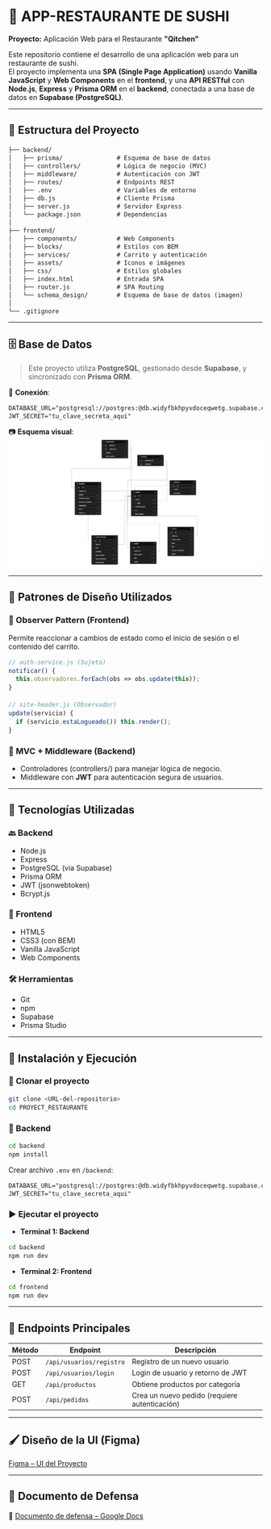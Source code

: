 # 🍣 APP-RESTAURANTE DE SUSHI  

**Proyecto:** Aplicación Web para el Restaurante **"Qitchen"**

Este repositorio contiene el desarrollo de una aplicación web para un restaurante de sushi.  
El proyecto implementa una **SPA (Single Page Application)** usando **Vanilla JavaScript** y **Web Components** en el **frontend**, y una **API RESTful** con **Node.js**, **Express** y **Prisma ORM** en el **backend**, conectada a una base de datos en **Supabase (PostgreSQL)**.

---

## 📁 Estructura del Proyecto

```
├── backend/
│   ├── prisma/               # Esquema de base de datos
│   ├── controllers/          # Lógica de negocio (MVC)
│   ├── middleware/           # Autenticación con JWT
│   ├── routes/               # Endpoints REST
│   ├── .env                  # Variables de entorno
│   ├── db.js                 # Cliente Prisma
│   ├── server.js             # Servidor Express
│   └── package.json          # Dependencias
│
├── frontend/
│   ├── components/           # Web Components
│   ├── blocks/               # Estilos con BEM
│   ├── services/             # Carrito y autenticación
│   ├── assets/               # Iconos e imágenes
│   ├── css/                  # Estilos globales
│   ├── index.html            # Entrada SPA
│   ├── router.js             # SPA Routing
│   └── schema_design/        # Esquema de base de datos (imagen)
│
└── .gitignore
```

---

## 🗄️ Base de Datos

> Este proyecto utiliza **PostgreSQL**, gestionado desde **Supabase**, y sincronizado con **Prisma ORM**.

📌 **Conexión**:

```env
DATABASE_URL="postgresql://postgres:@db.widyfbkhpyvdoceqwetg.supabase.co:5432/postgres"
JWT_SECRET="tu_clave_secreta_aqui"
```

📷 **Esquema visual**:  
![Base de datos](./supabase-schema-widyfbkhpyvdoceqwetg.png)

---

## 🧱 Patrones de Diseño Utilizados

### 🔁 Observer Pattern (Frontend)

Permite reaccionar a cambios de estado como el inicio de sesión o el contenido del carrito.

```js
// auth-service.js (Sujeto)
notificar() {
  this.observadores.forEach(obs => obs.update(this));
}

// site-header.js (Observador)
update(servicio) {
  if (servicio.estaLogueado()) this.render();
}
```

### 🧠 MVC + Middleware (Backend)

- Controladores (controllers/) para manejar lógica de negocio.
- Middleware con **JWT** para autenticación segura de usuarios.

---

## 🧰 Tecnologías Utilizadas

### 🔙 Backend

- Node.js  
- Express  
- PostgreSQL (via Supabase)  
- Prisma ORM  
- JWT (jsonwebtoken)  
- Bcrypt.js  

### 🎨 Frontend

- HTML5  
- CSS3 (con BEM)  
- Vanilla JavaScript  
- Web Components  

### 🛠️ Herramientas

- Git  
- npm  
- Supabase  
- Prisma Studio  

---

## 🚀 Instalación y Ejecución

### 🔧 Clonar el proyecto

```bash
git clone <URL-del-repositorio>
cd PROYECT_RESTAURANTE
```

### 🔧 Backend

```bash
cd backend
npm install
```

Crear archivo `.env` en `/backend`:

```env
DATABASE_URL="postgresql://postgres:@db.widyfbkhpyvdoceqwetg.supabase.co:5432/postgres"
JWT_SECRET="tu_clave_secreta_aqui"
```

### ▶️ Ejecutar el proyecto

- **Terminal 1: Backend**

```bash
cd backend
npm run dev
```

- **Terminal 2: Frontend**

```bash
cd frontend
npm run dev
```

---

## 📡 Endpoints Principales

| Método | Endpoint                   | Descripción                                  |
|--------|----------------------------|----------------------------------------------|
| POST   | `/api/usuarios/registro`   | Registro de un nuevo usuario                 |
| POST   | `/api/usuarios/login`      | Login de usuario y retorno de JWT            |
| GET    | `/api/productos`           | Obtiene productos por categoría              |
| POST   | `/api/pedidos`             | Crea un nuevo pedido (requiere autenticación)|

---

## 🖌️ Diseño de la UI (Figma)

[Figma – UI del Proyecto](https://www.figma.com/design/VkCxnTC1OaLEefSAEGOS8r/Restautant-Sushi?node-id=3220-239&t=cjRYKhr009JDya05-1)

---

## 📝 Documento de Defensa

📄 [Documento de defensa – Google Docs](https://docs.google.com/document/d/1ZXYeKWiLN4GmGn6GCSbg0iXaw74pHoB5jokzgdGC-88/edit?usp=sharing)
